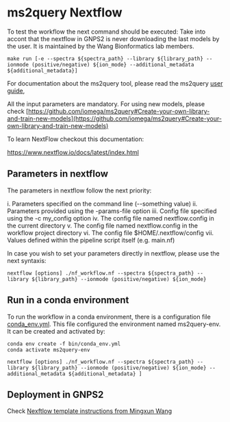 # ms2query Nextflow

To test the workflow the next command should be executed:
Take into accont that the nextflow in GNPS2 is never downloading the last models by the user. It is maintained by the Wang Bionformatics lab members. 

```
make run [-e --spectra ${spectra_path} --library ${library_path} --ionmode (positive/negative) ${ion_mode} --additional_metadata ${additional_metadata}]
```

For documentation about the ms2query tool, please read the ms2query [user guide](https://github.com/iomega/ms2query/),

All the input parameters are mandatory. For using new models, please check [https://github.com/iomega/ms2query#Create-your-own-library-and-train-new-models](https://github.com/iomega/ms2query#Create-your-own-library-and-train-new-models)

To learn NextFlow checkout this documentation:

https://www.nextflow.io/docs/latest/index.html

## Parameters in nextflow 

The parameters in nextflow follow the next priority:

i. Parameters specified on the command line (--something value)
ii. Parameters provided using the -params-file option
iii. Config file specified using the -c my_config option
iv. The config file named nextflow.config in the current directory
v. The config file named nextflow.config in the workflow project directory
vi. The config file $HOME/.nextflow/config
vii. Values defined within the pipeline script itself (e.g. main.nf)

In case you wish to set your parameters directly in nextflow, please use the next syntaxis:


```
nextflow [options] ./nf_workflow.nf --spectra ${spectra_path} --library ${library_path} --ionmode (positive/negative) ${ion_mode}
```

## Run in a conda environment

To run the workflow in a conda environment, there is a configuration file [conda_env.yml](bin/conda_env.yml). This file configured the environment named ms2query-env. It can be created and activated by:

```
conda env create -f bin/conda_env.yml
conda activate ms2query-env
```


```
nextflow [options] ./nf_workflow.nf --spectra ${spectra_path} --library ${library_path} --ionmode (positive/negative) ${ion_mode} --additional_metadata ${additional_metadata} ]
```


## Deployment in GNPS2

Check [Nexftlow template instructions from Mingxun Wang](https://github.com/Wang-Bioinformatics-Lab/Nextflow_Workflow_Template)
